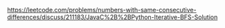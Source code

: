 https://leetcode.com/problems/numbers-with-same-consecutive-differences/discuss/211183/JavaC%2B%2BPython-Iterative-BFS-Solution